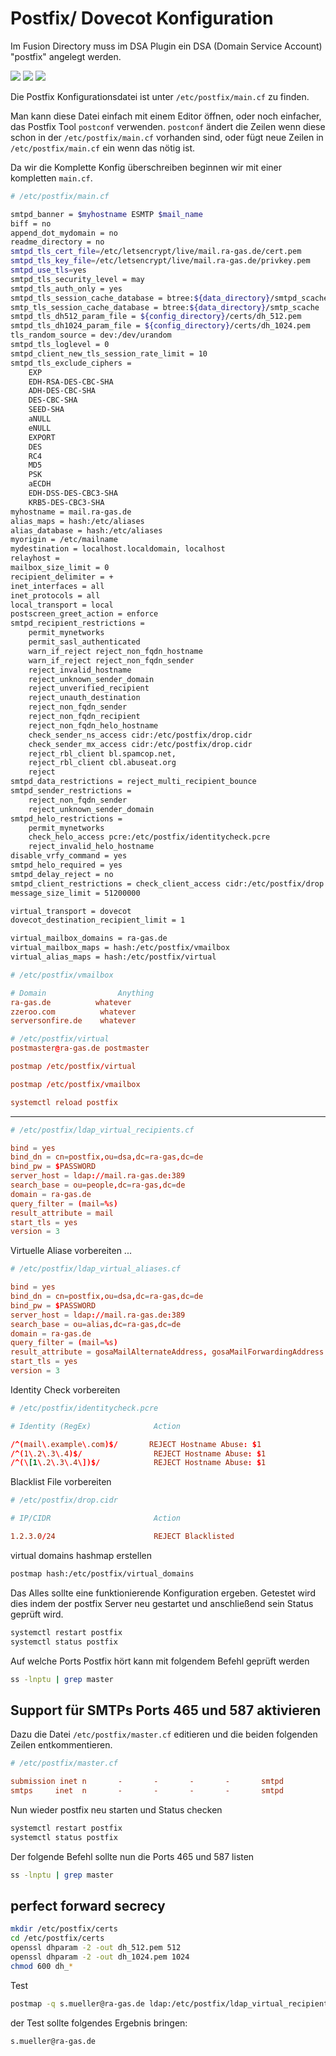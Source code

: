 # Postfix/ Dovecot Konfiguration

Im Fusion Directory muss im DSA Plugin ein DSA (Domain Service Account) "postfix" angelegt werden.

[![](./images/fd-dsa-postfix-01.png)](./images/fd-dsa-postfix-01.png)
[![](./images/fd-dsa-postfix-02.png)](./images/fd-dsa-postfix-02.png)
[![](./images/fd-dsa-postfix-03.png)](./images/fd-dsa-postfix-03.png)

Die Postfix Konfigurationsdatei ist unter `/etc/postfix/main.cf` zu finden.

Man kann diese Datei einfach mit einem Editor öffnen, oder noch einfacher, das Postfix Tool `postconf` verwenden. `postconf` ändert die Zeilen wenn diese schon in der `/etc/postfix/main.cf` vorhanden sind, oder fügt neue Zeilen in `/etc/postfix/main.cf` ein wenn das nötig ist.

Da wir die Komplette Konfig überschreiben beginnen wir mit einer kompletten `main.cf`.

```bash
# /etc/postfix/main.cf

smtpd_banner = $myhostname ESMTP $mail_name
biff = no
append_dot_mydomain = no
readme_directory = no
smtpd_tls_cert_file=/etc/letsencrypt/live/mail.ra-gas.de/cert.pem
smtpd_tls_key_file=/etc/letsencrypt/live/mail.ra-gas.de/privkey.pem
smtpd_use_tls=yes
smtpd_tls_security_level = may
smtpd_tls_auth_only = yes
smtpd_tls_session_cache_database = btree:${data_directory}/smtpd_scache
smtp_tls_session_cache_database = btree:${data_directory}/smtp_scache
smtpd_tls_dh512_param_file = ${config_directory}/certs/dh_512.pem
smtpd_tls_dh1024_param_file = ${config_directory}/certs/dh_1024.pem
tls_random_source = dev:/dev/urandom
smtpd_tls_loglevel = 0
smtpd_client_new_tls_session_rate_limit = 10
smtpd_tls_exclude_ciphers =
    EXP
    EDH-RSA-DES-CBC-SHA
    ADH-DES-CBC-SHA
    DES-CBC-SHA
    SEED-SHA
    aNULL
    eNULL
    EXPORT
    DES
    RC4
    MD5
    PSK
    aECDH
    EDH-DSS-DES-CBC3-SHA
    KRB5-DES-CBC3-SHA
myhostname = mail.ra-gas.de
alias_maps = hash:/etc/aliases
alias_database = hash:/etc/aliases
myorigin = /etc/mailname
mydestination = localhost.localdomain, localhost
relayhost =
mailbox_size_limit = 0
recipient_delimiter = +
inet_interfaces = all
inet_protocols = all
local_transport = local
postscreen_greet_action = enforce
smtpd_recipient_restrictions =
    permit_mynetworks
    permit_sasl_authenticated
    warn_if_reject reject_non_fqdn_hostname
    warn_if_reject reject_non_fqdn_sender
    reject_invalid_hostname
    reject_unknown_sender_domain
    reject_unverified_recipient
    reject_unauth_destination
    reject_non_fqdn_sender
    reject_non_fqdn_recipient
    reject_non_fqdn_helo_hostname
    check_sender_ns_access cidr:/etc/postfix/drop.cidr
    check_sender_mx_access cidr:/etc/postfix/drop.cidr
    reject_rbl_client bl.spamcop.net,
    reject_rbl_client cbl.abuseat.org
    reject
smtpd_data_restrictions = reject_multi_recipient_bounce
smtpd_sender_restrictions =
    reject_non_fqdn_sender
    reject_unknown_sender_domain
smtpd_helo_restrictions =
    permit_mynetworks
    check_helo_access pcre:/etc/postfix/identitycheck.pcre
    reject_invalid_helo_hostname
disable_vrfy_command = yes
smtpd_helo_required = yes
smtpd_delay_reject = no
smtpd_client_restrictions = check_client_access cidr:/etc/postfix/drop.cidr
message_size_limit = 51200000

virtual_transport = dovecot
dovecot_destination_recipient_limit = 1

virtual_mailbox_domains = ra-gas.de
virtual_mailbox_maps = hash:/etc/postfix/vmailbox
virtual_alias_maps = hash:/etc/postfix/virtual
```

```conf
# /etc/postfix/vmailbox

# Domain                Anything
ra-gas.de          whatever
zzeroo.com          whatever
serversonfire.de    whatever
```

```conf
# /etc/postfix/virtual
postmaster@ra-gas.de postmaster
```

```conf
postmap /etc/postfix/virtual
```

```conf
postmap /etc/postfix/vmailbox
```

```conf
systemctl reload postfix
```



----


```conf
# /etc/postfix/ldap_virtual_recipients.cf

bind = yes
bind_dn = cn=postfix,ou=dsa,dc=ra-gas,dc=de
bind_pw = $PASSWORD
server_host = ldap://mail.ra-gas.de:389
search_base = ou=people,dc=ra-gas,dc=de
domain = ra-gas.de
query_filter = (mail=%s)
result_attribute = mail
start_tls = yes
version = 3
```

Virtuelle Aliase vorbereiten ...

```conf
# /etc/postfix/ldap_virtual_aliases.cf

bind = yes
bind_dn = cn=postfix,ou=dsa,dc=ra-gas,dc=de
bind_pw = $PASSWORD
server_host = ldap://mail.ra-gas.de:389
search_base = ou=alias,dc=ra-gas,dc=de
domain = ra-gas.de
query_filter = (mail=%s)
result_attribute = gosaMailAlternateAddress, gosaMailForwardingAddress
start_tls = yes
version = 3
```

Identity Check vorbereiten

```conf
# /etc/postfix/identitycheck.pcre

# Identity (RegEx)              Action

/^(mail\.example\.com)$/       REJECT Hostname Abuse: $1
/^(1\.2\.3\.4)$/                REJECT Hostname Abuse: $1
/^(\[1\.2\.3\.4\])$/            REJECT Hostname Abuse: $1
```

Blacklist File vorbereiten

```conf
# /etc/postfix/drop.cidr

# IP/CIDR                       Action

1.2.3.0/24                      REJECT Blacklisted
```

virtual domains hashmap erstellen

```bash
postmap hash:/etc/postfix/virtual_domains
```

Das Alles sollte eine funktionierende Konfiguration ergeben. Getestet wird dies indem der postfix Server neu gestartet und anschließend sein Status geprüft wird.

```bash
systemctl restart postfix
systemctl status postfix
```

Auf welche Ports Postfix hört kann mit folgendem Befehl geprüft werden

```bash
ss -lnptu | grep master
```

## Support für SMTPs Ports 465 und 587 aktivieren

Dazu die Datei `/etc/postfix/master.cf` editieren und die beiden folgenden Zeilen entkommentieren.

```conf
# /etc/postfix/master.cf

submission inet n       -       -       -       -       smtpd
smtps     inet  n       -       -       -       -       smtpd
```

Nun wieder postfix neu starten und Status checken

```bash
systemctl restart postfix
systemctl status postfix
```

Der folgende Befehl sollte nun die Ports 465 und 587 listen

```bash
ss -lnptu | grep master
```

## perfect forward secrecy

```bash
mkdir /etc/postfix/certs
cd /etc/postfix/certs
openssl dhparam -2 -out dh_512.pem 512
openssl dhparam -2 -out dh_1024.pem 1024
chmod 600 dh_*
```

Test

```bash
postmap -q s.mueller@ra-gas.de ldap:/etc/postfix/ldap_virtual_recipients.cf 
```

der Test sollte folgendes Ergebnis bringen:

```result
s.mueller@ra-gas.de
```

